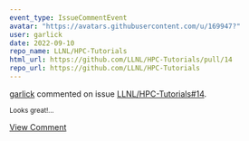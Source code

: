 ```yaml
---
event_type: IssueCommentEvent
avatar: "https://avatars.githubusercontent.com/u/169947?"
user: garlick
date: 2022-09-10
repo_name: LLNL/HPC-Tutorials
html_url: https://github.com/LLNL/HPC-Tutorials/pull/14
repo_url: https://github.com/LLNL/HPC-Tutorials
---
```


<a href='https://github.com/garlick' target='_blank'>garlick</a> commented on issue <a href='https://github.com/LLNL/HPC-Tutorials/pull/14' target='_blank'>LLNL/HPC-Tutorials#14</a>.

<small>Looks great!...</small>

<a href='https://github.com/LLNL/HPC-Tutorials/pull/14' target='_blank'>View Comment</a>
